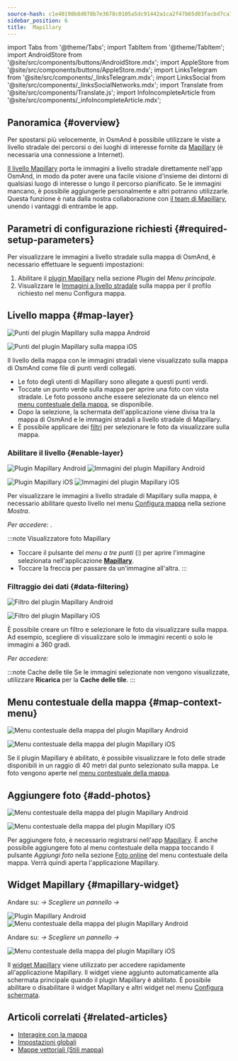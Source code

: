 ```yaml
---
source-hash: c1e40198b8d078b7e3678c0105a5dc91442a1ca2f47b65d03facbd7ca77df64a
sidebar_position: 6
title:  Mapillary
---
```

import Tabs from '@theme/Tabs';
import TabItem from '@theme/TabItem';
import AndroidStore from '@site/src/components/buttons/AndroidStore.mdx';
import AppleStore from '@site/src/components/buttons/AppleStore.mdx';
import LinksTelegram from '@site/src/components/_linksTelegram.mdx';
import LinksSocial from '@site/src/components/_linksSocialNetworks.mdx';
import Translate from '@site/src/components/Translate.js';
import InfoIncompleteArticle from '@site/src/components/_infoIncompleteArticle.mdx';



## Panoramica {#overview}

Per spostarsi più velocemente, in OsmAnd è possibile utilizzare le viste a livello stradale dei percorsi o dei luoghi di interesse fornite da [Mapillary](https://www.mapillary.com/) (è necessaria una connessione a Internet).  

[Il livello Mapillary](https://www.mapillary.com/) porta le immagini a livello stradale direttamente nell'app OsmAnd, in modo da poter avere una facile visione d'insieme dei dintorni di qualsiasi luogo di interesse o lungo il percorso pianificato. Se le immagini mancano, è possibile aggiungerle personalmente e altri potranno utilizzarle. Questa funzione è nata dalla nostra collaborazione con [il team di Mapillary](https://www.mapillary.com/about), unendo i vantaggi di entrambe le app.


## Parametri di configurazione richiesti {#required-setup-parameters}

Per visualizzare le immagini a livello stradale sulla mappa di OsmAnd, è necessario effettuare le seguenti impostazioni:

1. Abilitare il [plugin Mapillary](../plugins/#enable--disable) nella sezione *Plugin* del *Menu principale*.
2. Visualizzare le [Immagini a livello stradale](#enable-layer) sulla mappa per il profilo richiesto nel menu Configura mappa.


## Livello mappa {#map-layer}

<Tabs groupId="operating-systems" queryString="current-os">

<TabItem value="android" label="Android">

![Punti del plugin Mapillary sulla mappa Android](@site/static/img/plugins/mapillary/mapillary_plugin_points_android.png)

</TabItem>

<TabItem value="ios" label="iOS">

![Punti del plugin Mapillary sulla mappa iOS](@site/static/img/plugins/mapillary/mapillary_plugin_points_ios.png)

</TabItem>

</Tabs>

Il livello della mappa con le immagini stradali viene visualizzato sulla mappa di OsmAnd come file di punti verdi collegati.

- Le foto degli utenti di Mapillary sono allegate a questi punti verdi.
- Toccate un punto verde sulla mappa per aprire una foto con vista stradale. Le foto possono anche essere selezionate da un elenco nel [menu contestuale della mappa](#map-context-menu), se disponibile.
- Dopo la selezione, la schermata dell'applicazione viene divisa tra la mappa di OsmAnd e le immagini stradali a livello stradale di Mapillary.
- È possibile applicare dei [filtri](#data-filtering) per selezionare le foto da visualizzare sulla mappa.


### Abilitare il livello {#enable-layer}

<Tabs groupId="operating-systems" queryString="current-os">

<TabItem value="android" label="Android">

![Plugin Mapillary Android](@site/static/img/plugins/mapillary/mapilary_enable_layer_1_andr.png) ![Immagini del plugin Mapillary Android](@site/static/img/plugins/mapillary/mapilary_enable_layer_2_andr.png)

</TabItem>

<TabItem value="ios" label="iOS">

![Plugin Mapillary iOS](@site/static/img/plugins/mapillary/Mapilary_street_level_imagery_ios.png) ![Immagini del plugin Mapillary iOS](@site/static/img/plugins/mapillary/mapillary_plugin_images_ios.png)

</TabItem>

</Tabs>

Per visualizzare le immagini a livello stradale di Mapillary sulla mappa, è necessario abilitare questo livello nel menu [Configura mappa](../map/configure-map-menu.md) nella sezione *Mostra*.  

*Per accedere: <Translate ids="shared_string_menu,configure_map,street_level_imagery"/>*.  

:::note Visualizzatore foto Mapillary

- Toccare il pulsante del *menu a tre punti* (&#8285;) per aprire l'immagine selezionata nell'applicazione [**Mapillary**](https://www.mapillary.com/mobile-apps).
- Toccare la freccia per passare da un'immagine all'altra.
:::


### Filtraggio dei dati {#data-filtering}

<Tabs groupId="operating-systems" queryString="current-os">

<TabItem value="android" label="Android">

![Filtro del plugin Mapillary Android](@site/static/img/plugins/mapillary/mapillary_config_map_filter_andr.png)

</TabItem>

<TabItem value="ios" label="iOS">

![Filtro del plugin Mapillary iOS](@site/static/img/plugins/mapillary/mapillary_plugin_filter_ios.png)

</TabItem>

</Tabs>

È possibile creare un filtro e selezionare le foto da visualizzare sulla mappa. Ad esempio, scegliere di visualizzare solo le immagini recenti o solo le immagini a 360 gradi.  

*Per accedere: <Translate ids="shared_string_menu,configure_map,street_level_imagery"/>*

:::note Cache delle tile
Se le immagini selezionate non vengono visualizzate, utilizzare **Ricarica** per la **Cache delle tile**.
:::


## Menu contestuale della mappa {#map-context-menu}

<Tabs groupId="operating-systems" queryString="current-os">

<TabItem value="android" label="Android">

![Menu contestuale della mappa del plugin Mapillary Android](@site/static/img/plugins/mapillary/mapillary_plugin_context_menu_android.png)

</TabItem>

<TabItem value="ios" label="iOS">

![Menu contestuale della mappa del plugin Mapillary iOS](@site/static/img/plugins/mapillary/mapillary_plugin_context_menu_ios.png)

</TabItem>

</Tabs>

Se il plugin Mapillary è abilitato, è possibile visualizzare le foto delle strade disponibili in un raggio di 40 metri dal punto selezionato sulla mappa. Le foto vengono aperte nel [menu contestuale della mappa](../map/map-context-menu.md#online-photos).


## Aggiungere foto {#add-photos}

<Tabs groupId="operating-systems" queryString="current-os">

<TabItem value="android" label="Android">

![Menu contestuale della mappa del plugin Mapillary Android](@site/static/img/plugins/mapillary/mapillary_add_photos_andr.png)

</TabItem>

<TabItem value="ios" label="iOS">

![Menu contestuale della mappa del plugin Mapillary iOS](@site/static/img/plugins/mapillary/mapillary_add_photos_ios.png)

</TabItem>

</Tabs>

Per aggiungere foto, è necessario registrarsi nell'app [Mapillary](https://www.mapillary.com/mobile-apps). È anche possibile aggiungere foto al menu contestuale della mappa toccando il pulsante *Aggiungi foto* nella sezione [Foto online](../map/map-context-menu.md#online-photos) del menu contestuale della mappa. Verrà quindi aperta l'applicazione Mapillary.


## Widget Mapillary {#mapillary-widget}

<Tabs groupId="operating-systems" queryString="current-os">

<TabItem value="android" label="Android">

Andare su: *<Translate android="true" ids="shared_string_menu,map_widget_config,shared_string_widgets"/> → Scegliere un pannello → <Translate android="true" ids="mapillary"/>*

![Plugin Mapillary Android](@site/static/img/plugins/mapillary/mapillary_widget_1_andr.png)  ![Menu contestuale della mappa del plugin Mapillary Android](@site/static/img/plugins/mapillary/mapillary_widget_2_andr.png)

</TabItem>

<TabItem value="ios" label="iOS">

Andare su: *<Translate ios="true" ids="shared_string_menu,layer_map_appearance,shared_string_widgets"/> → Scegliere un pannello → <Translate ios="true" ids="mapillary"/>*

![Menu contestuale della mappa del plugin Mapillary iOS](@site/static/img/plugins/mapillary/mapillary_app_activation_ios.png)

</TabItem>

</Tabs>

Il [widget Mapillary](../widgets/info-widgets.md#mapillary-widget) viene utilizzato per accedere rapidamente all'applicazione Mapillary. Il widget viene aggiunto automaticamente alla schermata principale quando il plugin Mapillary è abilitato. È possibile abilitare o disabilitare il widget Mapillary e altri widget nel menu [Configura schermata](../widgets/configure-screen.md).


## Articoli correlati {#related-articles}

- [Interagire con la mappa](../../user/map/interact-with-map.md)
- [Impostazioni globali](../../user/personal/global-settings.md)
- [Mappe vettoriali (Stili mappa)](../../user/map/vector-maps.md)